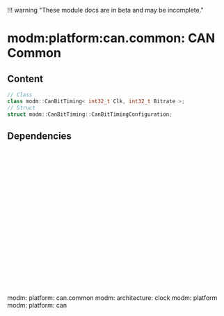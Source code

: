 !!! warning "These module docs are in beta and may be incomplete."

# modm:platform:can.common: CAN Common



## Content

```cpp
// Class
class modm::CanBitTiming< int32_t Clk, int32_t Bitrate >;
// Struct
struct modm::CanBitTiming::CanBitTimingConfiguration;
```
## Dependencies

<?xml version="1.0" encoding="UTF-8" standalone="no"?>
<!DOCTYPE svg PUBLIC "-//W3C//DTD SVG 1.1//EN"
 "http://www.w3.org/Graphics/SVG/1.1/DTD/svg11.dtd">
<!-- Generated by graphviz version 2.40.1 (0)
 -->
<!-- Title: modm:platform:can.common Pages: 1 -->
<svg width="214pt" height="239pt"
 viewBox="0.00 0.00 214.00 239.00" xmlns="http://www.w3.org/2000/svg" xmlns:xlink="http://www.w3.org/1999/xlink">
<g id="graph0" class="graph" transform="scale(1 1) rotate(0) translate(4 235)">
<title>modm:platform:can.common</title>
<polygon fill="#ffffff" stroke="transparent" points="-4,4 -4,-235 210,-235 210,4 -4,4"/>
<!-- modm_platform_can_common -->
<g id="node1" class="node">
<title>modm_platform_can_common</title>
<polygon fill="#d3d3d3" stroke="#000000" stroke-width="2" points="164.5,-142 57.5,-142 57.5,-89 164.5,-89 164.5,-142"/>
<text text-anchor="middle" x="111" y="-126.8" font-family="Times,serif" font-size="14.00" fill="#000000">modm:</text>
<text text-anchor="middle" x="111" y="-111.8" font-family="Times,serif" font-size="14.00" fill="#000000">platform:</text>
<text text-anchor="middle" x="111" y="-96.8" font-family="Times,serif" font-size="14.00" fill="#000000">can.common</text>
</g>
<!-- modm_architecture_clock -->
<g id="node2" class="node">
<title>modm_architecture_clock</title>
<g id="a_node2"><a xlink:href="../modm-architecture-clock" xlink:title="modm:&#10;architecture:&#10;clock">
<polygon fill="#d3d3d3" stroke="#000000" points="110,-231 0,-231 0,-178 110,-178 110,-231"/>
<text text-anchor="middle" x="55" y="-215.8" font-family="Times,serif" font-size="14.00" fill="#000000">modm:</text>
<text text-anchor="middle" x="55" y="-200.8" font-family="Times,serif" font-size="14.00" fill="#000000">architecture:</text>
<text text-anchor="middle" x="55" y="-185.8" font-family="Times,serif" font-size="14.00" fill="#000000">clock</text>
</a>
</g>
</g>
<!-- modm_platform_can_common&#45;&gt;modm_architecture_clock -->
<g id="edge1" class="edge">
<title>modm_platform_can_common&#45;&gt;modm_architecture_clock</title>
<path fill="none" stroke="#000000" d="M94.1982,-142.2029C88.8823,-150.6513 82.9218,-160.1243 77.2842,-169.0841"/>
<polygon fill="#000000" stroke="#000000" points="74.1533,-167.488 71.79,-177.8159 80.078,-171.216 74.1533,-167.488"/>
</g>
<!-- modm_platform -->
<g id="node3" class="node">
<title>modm_platform</title>
<g id="a_node3"><a xlink:href="../modm-platform" xlink:title="modm:&#10;platform">
<polygon fill="#d3d3d3" stroke="#000000" points="206,-223.5 128,-223.5 128,-185.5 206,-185.5 206,-223.5"/>
<text text-anchor="middle" x="167" y="-208.3" font-family="Times,serif" font-size="14.00" fill="#000000">modm:</text>
<text text-anchor="middle" x="167" y="-193.3" font-family="Times,serif" font-size="14.00" fill="#000000">platform</text>
</a>
</g>
</g>
<!-- modm_platform_can_common&#45;&gt;modm_platform -->
<g id="edge2" class="edge">
<title>modm_platform_can_common&#45;&gt;modm_platform</title>
<path fill="none" stroke="#000000" d="M127.8018,-142.2029C134.648,-153.0834 142.5635,-165.6634 149.4813,-176.6579"/>
<polygon fill="#000000" stroke="#000000" points="146.7243,-178.8483 155.0124,-185.4482 152.6491,-175.1203 146.7243,-178.8483"/>
</g>
<!-- modm_platform_can -->
<g id="node4" class="node">
<title>modm_platform_can</title>
<g id="a_node4"><a xlink:href="../modm-platform-can" xlink:title="modm:&#10;platform:&#10;can">
<polygon fill="#d3d3d3" stroke="#000000" points="152.5,-53 69.5,-53 69.5,0 152.5,0 152.5,-53"/>
<text text-anchor="middle" x="111" y="-37.8" font-family="Times,serif" font-size="14.00" fill="#000000">modm:</text>
<text text-anchor="middle" x="111" y="-22.8" font-family="Times,serif" font-size="14.00" fill="#000000">platform:</text>
<text text-anchor="middle" x="111" y="-7.8" font-family="Times,serif" font-size="14.00" fill="#000000">can</text>
</a>
</g>
</g>
<!-- modm_platform_can&#45;&gt;modm_platform_can_common -->
<g id="edge3" class="edge">
<title>modm_platform_can&#45;&gt;modm_platform_can_common</title>
<path fill="none" stroke="#000000" d="M111,-53.2029C111,-61.2113 111,-70.1403 111,-78.6802"/>
<polygon fill="#000000" stroke="#000000" points="107.5001,-78.8159 111,-88.8159 114.5001,-78.8159 107.5001,-78.8159"/>
</g>
</g>
</svg>

